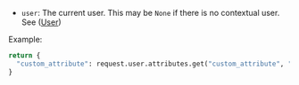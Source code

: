 - `user`: The current user. This may be `None` if there is no contextual user. See ([User](../user-group/user.md#object-attributes))

Example:

```python
return {
  "custom_attribute": request.user.attributes.get("custom_attribute", "default"),
}
```